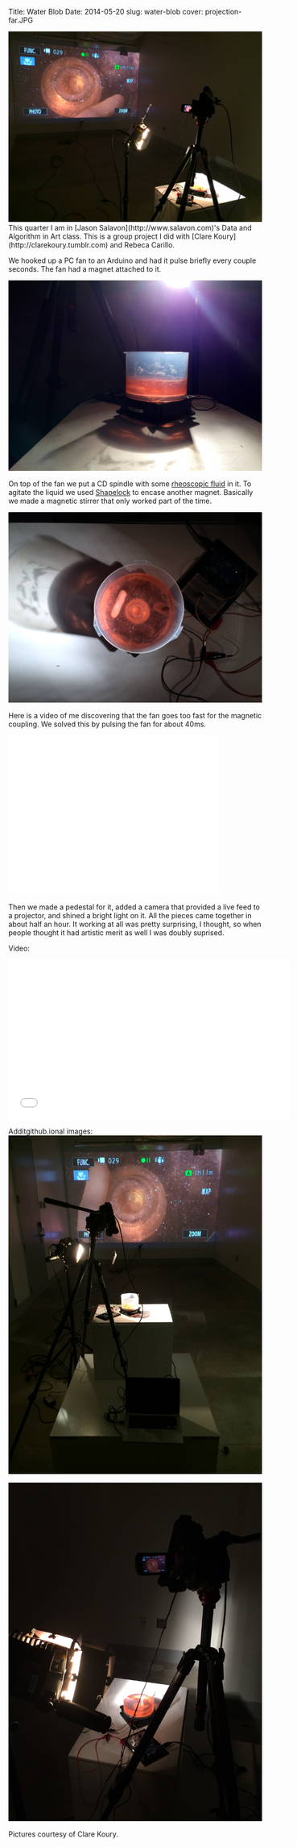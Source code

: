Title: Water Blob
Date: 2014-05-20
slug: water-blob
cover: projection-far.JPG

<img src="images/water-blob/projection-far.JPG">
This quarter I am in [Jason Salavon](http://www.salavon.com)'s Data
and Algorithm in Art class. This is a group project I did with
[Clare Koury](http://clarekoury.tumblr.com) and Rebeca Carillo.

We hooked up a PC fan to an Arduino and had it pulse briefly every
couple seconds. The fan had a magnet attached to it.

<img src="images/water-blob/pool-side.jpg">

On top of the fan we put a CD spindle with some
[rheoscopic fluid](http://www.instructables.com/id/Making-Rheoscopic-Fluid/?ALLSTEPS)
in it. To agitate the liquid we used
[Shapelock](http://shapelock.com/) to encase another magnet. Basically
we made a magnetic stirrer that only worked part of the time.

<img src="images/water-blob/pool-top.jpg">

Here is a video of me discovering that the fan goes too fast for the
magnetic coupling. We solved this by pulsing the fan for about 40ms.

<iframe width="420" height="315"
src="//www.youtube.com/embed/a6MGmMGI2XQ" frameborder="0"
allowfullscreen></iframe>

Then we made a pedestal for it, added a camera that provided a live
feed to a projector, and shined a bright light on it. All the pieces
came together in about half an hour. It working at all was pretty
surprising, I thought, so when people thought it had artistic merit as
well I was doubly suprised.

Video:
<iframe width="560" height="315" src="//www.youtube.com/embed/yCI13KS8Hrw" frameborder="0" allowfullscreen></iframe>

Additgithub.ional images:
<img src="images/water-blob/long-view.jpg">

<img src="images/water-blob/apparatus.jpg">

Pictures courtesy of Clare Koury.

